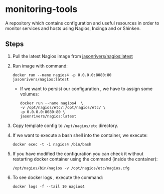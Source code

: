 # monitoring-tools
A repository which contains configuration and useful resources in order to monitor services and hosts using Nagios, Incinga and or Shinken.

## Steps

1. Pull the latest Nagios image from [jasonrivers/nagios:latest](https://hub.docker.com/r/jasonrivers/nagios/)
1. Run image with command:

    ```
    docker run --name nagios4 -p 0.0.0.0:8080:80 jasonrivers/nagios:latest
    ```
    * If we want to persist our configuration , we have to assign some volumes:

        ```
        docker run --name nagios4  \
        -v /opt/nagios/etc/:/opt/nagios/etc/ \
        -p 0.0.0.0:8080:80 \
        jasonrivers/nagios:latest
        ```
1. Copy template config to ```/opt/nagios/etc``` directory.
1. If we want to execute a bash shell into the container, we execute:

    ```
    docker exec -t -i nagios4 /bin/bash
    ```
1. If you have modified the configuration you can check it without restarting docker container using the command (inside the container):

    ```
    /opt/nagios/bin/nagios -v /opt/nagios/etc/nagios.cfg
    ```
1. To see docker logs , execute the command:

    ```
    docker logs -f --tail 10 nagios4
    ```
